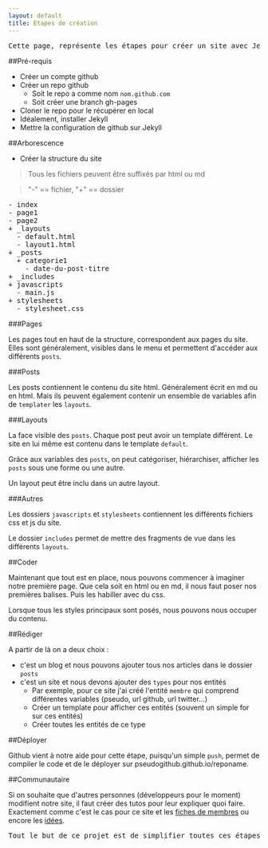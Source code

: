 ```yaml
---
layout: default
title: Etapes de création
---
```


<pre>Cette page, représente les étapes pour créer un site avec Jekyll sur les Github-pages. Jekyll veut simplifier au maximum ces étapes.</pre>

##Pré-requis

* Créer un compte github
* Créer un repo github
  * Soit le repo a comme nom `nom.github.com`
  * Soit créer une branch gh-pages
* Cloner le repo pour le récupérer en local
* Idéalement, installer Jekyll
* Mettre la configuration de github sur Jekyll

##Arborescence

* Créer la structure du site

> Tous les fichiers peuvent être suffixés par html ou md

> "-" == fichier, "+" == dossier

<pre>
- index
- page1
- page2
+ _layouts
  - default.html
  - layout1.html
+ _posts
  + categorie1
    - date-du-post-titre
+ _includes
+ javascripts
  - main.js
+ stylesheets
  - stylesheet.css
</pre>

###Pages

Les pages tout en haut de la structure, correspondent aux pages du site. Elles sont généralement, visibles dans le menu et permettent d'accéder aux différents `posts`.

###Posts

Les posts contiennent le contenu du site html. Généralement écrit en md ou en html. Mais ils peuvent également contenir un ensemble de variables afin de `templater` les `layouts`.

###Layouts

La face visible des `posts`. Chaque post peut avoir un template différent. Le site en lui même est contenu dans le template `default`.

Grâce aux variables des `posts`, on peut catégoriser, hiérarchiser, afficher les `posts` sous une forme ou une autre.

Un layout peut être inclu dans un autre layout.

###Autres

Les dossiers `javascripts` et `stylesheets` contiennent les différents fichiers css et js du site.

Le dossier `includes` permet de mettre des fragments de vue dans les différents `layouts`.

##Coder

Maintenant que tout est en place, nous pouvons commencer à imaginer notre première page. Que cela soit en html ou en md, il nous faut poser nos premières balises. Puis les habiller avec du css.

Lorsque tous les styles principaux sont posés, nous pouvons nous occuper du contenu.

##Rédiger

A partir de là on a deux choix :
* c'est un blog et nous pouvons ajouter tous nos articles dans le dossier `posts`
* c'est un site et nous devons ajouter des `types` pour nos entités
  * Par exemple, pour ce site j'ai créé l'entité `membre` qui comprend différentes variables (pseudo, url github, url twitter...)
  * Créer un template pour afficher ces entités (souvent un simple for sur ces entités)
  * Créer toutes les entités de ce type

##Déployer

Github vient à notre aide pour cette étape, puisqu'un simple `push`, permet de compiler le code et de le déployer sur pseudogithub.github.io/reponame.

##Communautaire

Si on souhaite que d'autres personnes (développeurs pour le moment) modifient notre site, il faut créer des tutos pour leur expliquer quoi faire. Exactement comme c'est le cas pour ce site et les [fiches de membres]({{site.baseurl}}/tutos/2013/11/20/creer-fiche-membre.html) ou encore les [idées]({{site.baseurl}}/tutos/2013/11/20/creer-fiche-idee.html).

<pre>Tout le but de ce projet est de simplifier toutes ces étapes. Je suis certain que nous aurons tous des idées pour le faire. Alors n'hésitez pas à <a href="{{site.baseurl}}/tutos/2013/11/20/creer-fiche-idee.html">nous le dire</a> !</pre>
